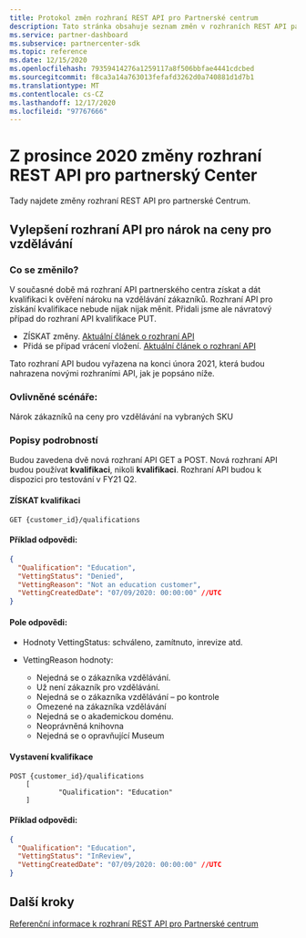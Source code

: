 ```yaml
---
title: Protokol změn rozhraní REST API pro Partnerské centrum
description: Tato stránka obsahuje seznam změn v rozhraních REST API partnerského centra.
ms.service: partner-dashboard
ms.subservice: partnercenter-sdk
ms.topic: reference
ms.date: 12/15/2020
ms.openlocfilehash: 79359414276a1259117a8f506bbfae4441cdcbed
ms.sourcegitcommit: f8ca3a14a763013fefafd3262d0a740881d1d7b1
ms.translationtype: MT
ms.contentlocale: cs-CZ
ms.lasthandoff: 12/17/2020
ms.locfileid: "97767666"
---
```

# <a name="december-2020-changes-to-partner-center-rest-apis"></a>Z prosince 2020 změny rozhraní REST API pro partnerský Center

Tady najdete změny rozhraní REST API pro partnerské Centrum.

## <a name="enhancements-to-education-pricing-eligibility-apis"></a>Vylepšení rozhraní API pro nárok na ceny pro vzdělávání



### <a name="what-has-changed"></a>Co se změnilo?

V současné době má rozhraní API partnerského centra získat a dát kvalifikaci k ověření nároku na vzdělávání zákazníků. Rozhraní API pro získání kvalifikace nebude nijak nijak měnit. Přidali jsme ale návratový případ do rozhraní API kvalifikace PUT.

- ZÍSKAT změny. [Aktuální článek o rozhraní API](get-a-customer-s-qualification.md)
- Přidá se případ vrácení vložení. [Aktuální článek o rozhraní API](update-a-customer-s-qualification.md)

Tato rozhraní API budou vyřazena na konci února 2021, která budou nahrazena novými rozhraními API, jak je popsáno níže.

### <a name="scenarios-impacted"></a>Ovlivněné scénáře:

Nárok zákazníků na ceny pro vzdělávání na vybraných SKU

### <a name="detail-descriptions"></a>Popisy podrobností

Budou zavedena dvě nová rozhraní API GET a POST. Nová rozhraní API budou používat **kvalifikaci**, nikoli **kvalifikaci**. Rozhraní API budou k dispozici pro testování v FY21 Q2.

#### <a name="get-qualifications"></a>ZÍSKAT kvalifikaci

```http
GET {customer_id}/qualifications
```

#### <a name="response-example"></a>Příklad odpovědi:

```json
{
  "Qualification": "Education",
  "VettingStatus": "Denied",
  "VettingReason": "Not an education customer",
  "VettingCreatedDate": "07/09/2020: 00:00:00" //UTC
}
```

#### <a name="response-fields"></a>Pole odpovědi: 

- Hodnoty VettingStatus: schváleno, zamítnuto, inrevize atd.

- VettingReason hodnoty:
   - Nejedná se o zákazníka vzdělávání.
   - Už není zákazník pro vzdělávání.
   - Nejedná se o zákazníka vzdělávání – po kontrole
   - Omezené na zákazníka vzdělávání
   - Nejedná se o akademickou doménu.
   - Neoprávněná knihovna
   - Nejedná se o opravňující Museum
 
#### <a name="post-qualifications"></a>Vystavení kvalifikace

```http
POST {customer_id}/qualifications
    [
            "Qualification": "Education"
    ]
```

#### <a name="response-example"></a>Příklad odpovědi:

```JSON
{
  "Qualification": "Education",
  "VettingStatus": "InReview",
  "VettingCreatedDate": "07/09/2020: 00:00:00" //UTC
}
```

## <a name="next-steps"></a>Další kroky

[Referenční informace k rozhraní REST API pro Partnerské centrum](partner-center-rest-api-reference.md)
